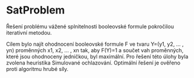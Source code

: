 SatProblem
==========

Řešení problému vážené splnitelnosti booleovské formule pokročilou iterativní metodou.

Cílem bylo najít ohodnocení booleovské formule F ve tvaru Y=(y1, y2, … , yn) proměnných x1, x2, … , xn tak, aby F(Y)=1 a součet vah proměnných, které jsou ohodnoceny jedničkou, byl maximální. Pro řešení této úlohy byla zvolena heuristika Simulované ochlazování. Optimální řešení je ověřeno proti algoritmu hrubé síly.
